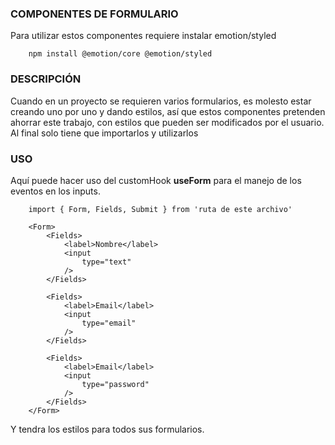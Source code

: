 ### COMPONENTES DE FORMULARIO

Para utilizar estos componentes requiere instalar emotion/styled 

```
    npm install @emotion/core @emotion/styled
```

### DESCRIPCIÓN

Cuando en un proyecto se requieren varios formularios, es molesto estar creando uno por uno y dando estilos, así que estos componentes pretenden ahorrar este trabajo, con estilos que pueden ser modificados por el usuario. Al final solo tiene que importarlos y utilizarlos

### USO
Aquí puede hacer uso del customHook **useForm** para el manejo de los eventos en los inputs. 
```
    import { Form, Fields, Submit } from 'ruta de este archivo'

    <Form>
        <Fields>
            <label>Nombre</label>
            <input 
                type="text"
            />
        </Fields>

        <Fields>
            <label>Email</label>
            <input 
                type="email"
            />
        </Fields>

        <Fields>
            <label>Email</label>
            <input 
                type="password"
            />
        </Fields>
    </Form>
```

Y tendra los estilos para todos sus formularios.
